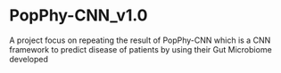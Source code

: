 # PopPhy-CNN_v1.0
A project focus on repeating the result of PopPhy-CNN which is a CNN framework to predict disease of patients by using their Gut Microbiome developed
